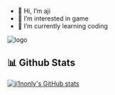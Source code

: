 - 👋 Hi, I’m aji
- 👀 I’m interested in game
- 🌱 I’m currently learning coding

![logo](https://telegra.ph/file/09c91033fcf4d4fc11baf.jpg)

## 📊 Github Stats
[![ji1nonly's GitHub stats](https://github-readme-stats.vercel.app/api?username=ji1nonly&count_private=true&include_all_commits=true&show_icons=true&theme=dracula)](https://github.com/ji1nonly)
